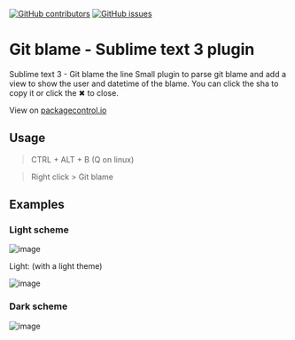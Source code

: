 [![GitHub contributors](https://img.shields.io/github/contributors/psykzz/st3-gitblame.svg)](https://github.com/psykzz/st3-gitblame/graphs/contributors)
[![GitHub issues](https://img.shields.io/github/issues/psykzz/st3-gitblame.svg)](https://github.com/psykzz/st3-gitblame/issues)


# Git blame - Sublime text 3 plugin 
Sublime text 3 - Git blame the line
Small plugin to parse git blame and add a view to show the user and datetime of the blame. You can click the sha to copy it or click the ✖ to close.

View on [packagecontrol.io](https://packagecontrol.io/packages/Git%20blame)


## Usage

 > CTRL + ALT + B (Q on linux)
 
 > Right click > Git blame
 

## Examples


### Light scheme
![image](https://cloud.githubusercontent.com/assets/1134201/23709870/bcde89cc-0412-11e7-9464-3f97713bf747.png)

Light: (with a light theme)

![image](https://cloud.githubusercontent.com/assets/1134201/23709882/ce0c2ea2-0412-11e7-9bac-e5297629a15a.png)


### Dark scheme
![image](https://cloud.githubusercontent.com/assets/1134201/23709854/acfe8ed0-0412-11e7-8329-3aa51e530d19.png)
